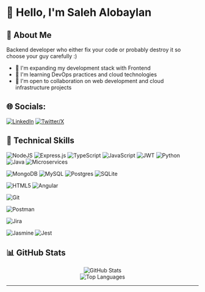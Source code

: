 # 👋 Hello, I'm Saleh Alobaylan

## 💫 About Me
<!-- Web and backend developer experienced with modern web frameworks and the MEAN stack. Adept in designing RESTful APIs, implementing authentication best practices, and practicing test‑driven development. Passionate about building scalable, maintainable systems using agile and microservices methodologies. -->

Backend developer who either fix your code or probably destroy it so choose your guy carefully :)

- 🔭 I'm expanding my development stack with Frontend
- 🌱 I'm learning DevOps practices and cloud technologies
- 👯 I'm open to collaboration on web development and cloud infrastructure projects

## 🌐 Socials:
[![LinkedIn](https://img.shields.io/badge/LinkedIn-%230077B5.svg?logo=linkedin&logoColor=white)](https://linkedin.com/in/Saleh-Alobaylan) [![Twitter/X](https://img.shields.io/badge/X-black.svg?logo=X&logoColor=white)](https://x.com/Salobaylan) 

<!--
| <a href="https://github.com/salehalobaylan/github-readme-stats"><img align="center" src="https://github-readme-stats.vercel.app/api?username=salehalobaylan&show_icons=true&include_all_commits=true&theme=transparent&hide_border=true&rank_icon=github" alt="salehalobaylan's github stats" /></a> | <a href="https://github.com/salehalobaylan/github-readme-stats"><img align="center" src="https://github-readme-stats.vercel.app/api/top-langs/?username=salehalobaylan&layout=compact&theme=transparent&hide_border=true" /></a> |
| ------------- | ------------- | 
-->

## 🚀 Technical Skills

<!--### Backend Development-->
![NodeJS](https://img.shields.io/badge/node.js-6DA55F?style=for-the-badge&logo=node.js&logoColor=white)
![Express.js](https://img.shields.io/badge/express.js-%23404d59.svg?style=for-the-badge&logo=express&logoColor=%2361DAFB)
![TypeScript](https://img.shields.io/badge/typescript-%23007ACC.svg?style=for-the-badge&logo=typescript&logoColor=white)
![JavaScript](https://img.shields.io/badge/javascript-%23323330.svg?style=for-the-badge&logo=javascript&logoColor=%23F7DF1E)
![JWT](https://img.shields.io/badge/JWT-black?style=for-the-badge&logo=JSON%20web%20tokens)
![Python](https://img.shields.io/badge/python-3670A0?style=for-the-badge&logo=python&logoColor=ffdd54)
![Java](https://img.shields.io/badge/java-%23ED8B00.svg?style=for-the-badge&logo=openjdk&logoColor=white)
![Microservices](https://img.shields.io/badge/Microservices-gray?style=for-the-badge&logo=hexagonal-architecture&logoColor=white)

<!--### Databases-->
![MongoDB](https://img.shields.io/badge/MongoDB-%234ea94b.svg?style=for-the-badge&logo=mongodb&logoColor=white)
![MySQL](https://img.shields.io/badge/mysql-4479A1.svg?style=for-the-badge&logo=mysql&logoColor=white)
![Postgres](https://img.shields.io/badge/postgres-%23316192.svg?style=for-the-badge&logo=postgresql&logoColor=white)
![SQLite](https://img.shields.io/badge/sqlite-%2307405e.svg?style=for-the-badge&logo=sqlite&logoColor=white)

<!--### Frontend Development-->
![HTML5](https://img.shields.io/badge/html5-%23E34F26.svg?style=for-the-badge&logo=html5&logoColor=white)
![Angular](https://img.shields.io/badge/angular-%23DD0031.svg?style=for-the-badge&logo=angular&logoColor=white)

<!--### DevOps & Tools-->
![Git](https://img.shields.io/badge/git-%23F05033.svg?style=for-the-badge&logo=git&logoColor=white)
<!-- ![Azure](https://img.shields.io/badge/azure-%230072C6.svg?style=for-the-badge&logo=microsoftazure&logoColor=white) -->
![Postman](https://img.shields.io/badge/Postman-FF6C37?style=for-the-badge&logo=postman&logoColor=white)
<!-- ![ESLint](https://img.shields.io/badge/ESLint-4B3263?style=for-the-badge&logo=eslint&logoColor=white) -->
<!-- ![Nodemon](https://img.shields.io/badge/NODEMON-%23323330.svg?style=for-the-badge&logo=nodemon&logoColor=%BBDEAD)
![Yarn](https://img.shields.io/badge/yarn-%232C8EBB.svg?style=for-the-badge&logo=yarn&logoColor=white) -->
![Jira](https://img.shields.io/badge/jira-%230A0FFF.svg?style=for-the-badge&logo=jira&logoColor=white)

<!--### Testing-->
![Jasmine](https://img.shields.io/badge/jasmine-%238A4182.svg?style=for-the-badge&logo=jasmine&logoColor=white)
![Jest](https://img.shields.io/badge/Jest-C21325?style=for-the-badge&logo=jest&logoColor=white)

## 📊 GitHub Stats

<div align="center">
  <img src="https://github-readme-stats.vercel.app/api?username=salehalobaylan&theme=dark&hide_border=false&include_all_commits=true&count_private=true" alt="GitHub Stats" />
  <!-- <img src="https://github-readme-streak-stats.herokuapp.com/?user=salehalobaylan&theme=dark&hide_border=false" alt="GitHub Streak" /> -->
</div>

<div align="center">
  <img src="https://github-readme-stats.vercel.app/api/top-langs/?username=salehalobaylan&theme=dark&hide_border=false&include_all_commits=true&count_private=true&layout=compact" alt="Top Languages" />
</div>

<!-- ### 🔝 Top Contributed Repositories
![](https://github-contributor-stats.vercel.app/api?username=salehalobaylan&limit=5&theme=merko&combine_all_yearly_contributions=true) -->
<!-- 
## 📫 Connect With Me
[![LinkedIn](https://img.shields.io/badge/LinkedIn-%230077B5.svg?logo=linkedin&logoColor=white)](https://linkedin.com/in/Saleh-Alobaylan) 
[![Twitter/X](https://img.shields.io/badge/X-black.svg?logo=X&logoColor=white)](https://x.com/Salobaylan) -->

---
<!-- <div align="center">
  <img src="https://visitcount.itsvg.in/api?id=salehalobaylan&icon=0&color=0" alt="Visit Count" />
</div> -->

<!-- Proudly created with GPRM ( https://gprm.itsvg.in ) -->
